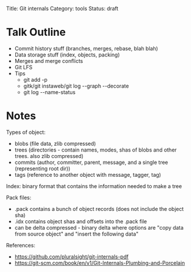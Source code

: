 Title: Git internals
Category: tools
Status: draft

Talk Outline
============
- Commit history stuff (branches, merges, rebase, blah blah)
- Data storage stuff (index, objects, packing)
- Merges and merge conflicts
- Git LFS
- Tips
  - git add -p
  - gitk/git instaweb/git log --graph --decorate
  - git log --name-status


Notes
=====
Types of object:
- blobs (file data, zlib compressed)
- trees (directories - contain names, modes, shas of blobs and other trees. also zlib compressed)
- commits (author, committer, parent, message, and a single tree (representing root dir))
- tags (reference to another object with message, tagger, tag)

Index: binary format that contains the information needed to make a tree

Pack files:
- .pack contains a bunch of object records (does not include the object sha)
- .idx contains object shas and offsets into the .pack file
- can be delta compressed - binary delta where options are "copy data from source object" and "insert the following data"

References:
- https://github.com/pluralsight/git-internals-pdf
- https://git-scm.com/book/en/v1/Git-Internals-Plumbing-and-Porcelain
